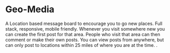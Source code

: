 # Geo-Media
A Location based message board to encourage you to go new places. Full stack, responsive, mobile friendly. Whenever you visit somewhere new you can create the first post for that area. People who visit that area can then comment or make their own posts. You can view posts from anywhere, but can only post to locations within 25 miles of where you are at the time. .
